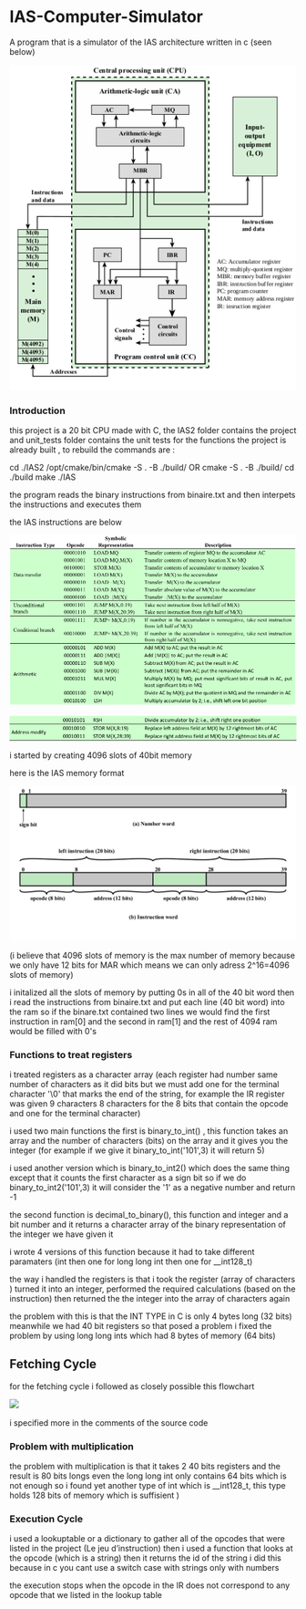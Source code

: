 # IAS-Computer-Simulator
A program that is a simulator of the IAS architecture written in c (seen below) 

![](screenshots/Structure.png)

### Introduction
this project is a 20 bit CPU made with C, the IAS2 folder contains the project and unit_tests folder contains the unit tests for the functions
the project is already built , to rebuild the commands are :

cd ./IAS2
/opt/cmake/bin/cmake -S . -B ./build/ OR cmake -S . -B ./build/
cd ./build
make
./IAS

the program reads the binary instructions from binaire.txt and then interpets the instructions and executes them

the IAS instructions are below 

![](screenshots/instructions1.png)

![](screenshots/instructions2.png)

i started by creating 4096 slots of 40bit memory 

here is the IAS memory format 

![](screenshots/memory.png)

(i believe that 4096 slots of memory is the max number of memory because we only have 
12 bits for MAR which means we can only adress 2^16=4096 slots of memory) 

i initalized all the slots of memory by putting 0s in all of the 40 bit word 
then i read the instructions from binaire.txt and put each line (40 bit word) into the ram
so if the binare.txt contained two lines we would find the first instruction in ram[0] 
and the second in ram[1] and the rest of 4094 ram would be filled with 0's 


### Functions to treat registers
i treated registers as a character array (each register had number same number of characters as it did bits but we must add one 
for the terminal character '\0' that marks the end of the string, for example the IR register was given 9 characters 8 characters
for the 8 bits that contain the opcode and one for the terminal character)

i used two main functions the first is binary_to_int() , this function takes an array and the number of characters (bits) on the array 
and it gives you the integer (for example if we give it binary_to_int('101',3) it will return 5)

i used another version which is binary_to_int2() which does the same thing except that it counts the first character as a sign bit
so if we do binary_to_int2('101',3) it will consider the '1' as a negative number and return -1

the second function is decimal_to_binary(), this function and integer and a bit number and it returns a character array of the binary 
representation of the integer we have given it 

i wrote 4 versions of this function because it had to take different paramaters (int then one for long long int then one for 
__int128_t)

the way i handled the registers is that i took the register (array of characters ) turned it into an integer, performed the required 
calculations (based on the instruction) then returned the the integer into the array of characters again 

the problem with this is that the INT TYPE in C is only 4 bytes long (32 bits) meanwhile we had 40 bit registers so that posed a problem
i fixed the problem by using long long ints which had 8 bytes of memory (64 bits)

## Fetching Cycle
for the fetching cycle i followed as closely possible this flowchart 

![](screenshots/flowchart.png)

i specified more in the comments of the source code 

### Problem with multiplication
the problem with multiplication is that it takes 2 40 bits registers and the result is 80 bits longs 
even the long long int only contains 64 bits which is not enough so i found yet another type of int which is 
__int128_t, this type holds 128 bits of memory which is suffisient )


### Execution Cycle
i used a lookuptable or a dictionary to gather all of the opcodes that were listed in the project
(Le jeu d’instruction) then i used a function that looks at the opcode (which is a string) then it returns the id of the string 
i did this because in c you cant use a switch case with strings only with numbers 

the execution stops when the opcode in the IR does not correspond to any opcode that we listed in the lookup table 

